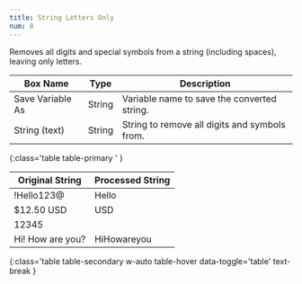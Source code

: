 ```yaml
---
title: String Letters Only
num: 8
---
```


Removes all digits and special symbols from a string (including spaces), leaving only letters.

| Box Name | Type | Description | 
|-------|--------|--------|
| Save Variable As | String | Variable name to save the converted string. |
| String (text) | String | String to remove all digits and symbols from.|
{:class='table table-primary ' }

| Original String | Processed String| 
|-------|--------
|!Hello123@|Hello|
|$12.50 USD | USD
|12345 | 
|Hi! How are you? | HiHowareyou
{:class='table table-secondary w-auto table-hover data-toggle='table' text-break }








